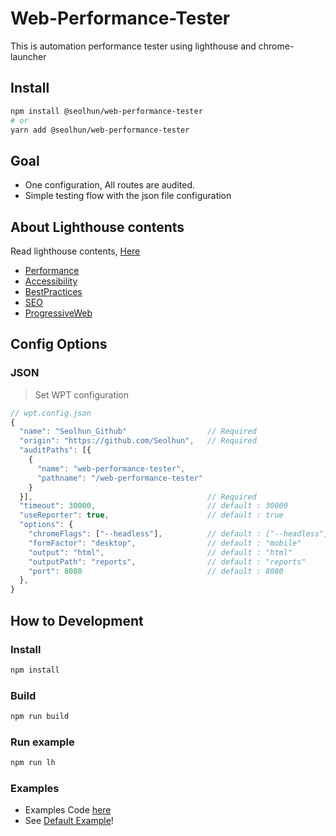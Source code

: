 # Web-Performance-Tester

This is automation performance tester using lighthouse and chrome-launcher

## Install

```bash
npm install @seolhun/web-performance-tester
# or
yarn add @seolhun/web-performance-tester
```

## Goal

- One configuration, All routes are audited.
- Simple testing flow with the json file configuration

## About Lighthouse contents

Read lighthouse contents, [Here](https://developer.chrome.com/docs/lighthouse/overview/)

- [Performance](https://developer.chrome.com/docs/lighthouse/performance/)
- [Accessibility](https://developer.chrome.com/docs/lighthouse/accessibility/)
- [BestPractices](https://developer.chrome.com/docs/lighthouse/best-practices/)
- [SEO](https://developer.chrome.com/docs/lighthouse/seo/)
- [ProgressiveWeb](https://developer.chrome.com/docs/lighthouse/pwa/)

## Config Options

### JSON

> Set WPT configuration

```js
// wpt.config.json
{
  "name": "Seolhun_Github"                  // Required
  "origin": "https://github.com/Seolhun",   // Required
  "auditPaths": [{
    {
      "name": "web-performance-tester",
      "pathname": "/web-performance-tester"
    }
  }],                                       // Required                        
  "timeout": 30000,                         // default : 30000
  "useReporter": true,                      // default : true
  "options": {
    "chromeFlags": ["--headless"],          // default : ["--headless"]  - ["--show-paint-rects", "--headless", "--disable-gpu"]
    "formFactor": "desktop",                // default : "mobile"       - desktop, mobile
    "output": "html",                       // default : "html"         - json, html, csv
    "outputPath": "reports",                // default : "reports"
    "port": 8080                            // default : 8080
  },
}
```

## How to Development

### Install

```bash
npm install
```

### Build

```bash
npm run build
```

### Run example

```bash
npm run lh
```

### Examples

- Examples Code [here](https://github.com/Seolhun/web-performance-tester/tree/master/examples)
- See [Default Example](https://github.com/Seolhun/web-performance-tester/tree/develop/examples/default)!
